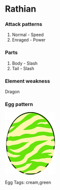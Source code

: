 # Rathian

### Attack patterns
1. Normal - Speed
2. Enraged - Power

### Parts
1. Body - Slash
2. Tail - Slash

### Element weakness
Dragon 

### Egg pattern
![image info](../assets/rathian.png)

Egg Tags: cream,green